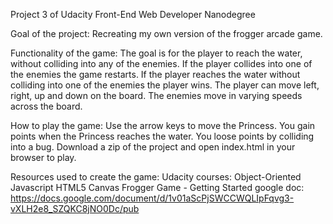 Project 3 of Udacity Front-End Web Developer Nanodegree


Goal of the project:
Recreating my own version of the frogger arcade game.


Functionality of the game:
The goal is for the player to reach the water, without colliding into any of the enemies. If the player collides into one of the enemies the game restarts. If the player reaches the water without colliding into one of the enemies the player wins. The player can move left, right, up and down on the board. The enemies move in varying speeds across the board.


How to play the game:
Use the arrow keys to move the Princess. You gain points when the Princess reaches the water. You loose points by colliding into a bug.
Download a zip of the project and open index.html in your browser to play.


Resources used to create the game:
Udacity courses:
	Object-Oriented Javascript
	HTML5 Canvas
Frogger Game - Getting Started google doc: https://docs.google.com/document/d/1v01aScPjSWCCWQLIpFqvg3-vXLH2e8_SZQKC8jNO0Dc/pub